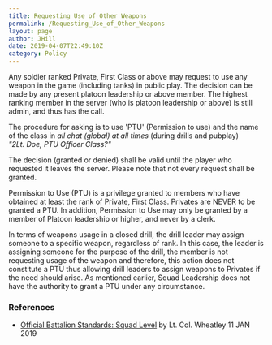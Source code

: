 ```yaml
---
title: Requesting Use of Other Weapons
permalink: /Requesting_Use_of_Other_Weapons
layout: page
author: JHill
date: 2019-04-07T22:49:10Z
category: Policy
---
```

Any soldier ranked Private, First Class or above may request to use any
weapon in the game (including tanks) in public play. The decision can be
made by any present platoon leadership or above member. The highest
ranking member in the server (who is platoon leadership or above) is
still admin, and thus has the call.

The procedure for asking is to use 'PTU' (Permission to use) and the
name of the class in *all chat (global) at all times* (during drills and
pubplay)  
*"2Lt. Doe, PTU Officer Class?"*

The decision (granted or denied) shall be valid until the player who
requested it leaves the server. Please note that not every request shall
be granted.

Permission to Use (PTU) is a privilege granted to members who have
obtained at least the rank of Private, First Class. Privates are NEVER
to be granted a PTU. In addition, Permission to Use may only be granted
by a member of Platoon leadership or higher, and never by a clerk.

In terms of weapons usage in a closed drill, the drill leader may assign
someone to a specific weapon, regardless of rank. In this case, the
leader is assigning someone for the purpose of the drill, the member is
not requesting usage of the weapon and therefore, this action does not
constitute a PTU thus allowing drill leaders to assign weapons to
Privates if the need should arise. As mentioned earlier, Squad
Leadership does not have the authority to grant a PTU under any
circumstance.

### References

  - [Official Battalion Standards: Squad
    Level](http://forums.29th.org/discussion/29726/official-battalion-standards-squad-level)
    by Lt. Col. Wheatley 11 JAN 2019

